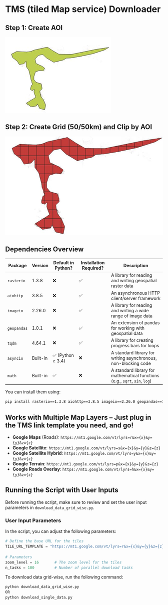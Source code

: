# TMS (tiled Map service) Downloader

## Step 1: Create AOI
![AOI Creation](md_assets/aoi.JPG)

## Step 2: Create Grid (50/50km) and Clip by AOI
![Grid Clipping](md_assets/grid.JPG)


## Dependencies Overview

| Package    | Version   | Default in Python? | Installation Required? | Description                                                                 |
|------------|-----------|---------------------|------------------------|-----------------------------------------------------------------------------|
| `rasterio` | 1.3.8     | ❌                 | ✅                     | A library for reading and writing geospatial raster data                    |
| `aiohttp`  | 3.8.5     | ❌                 | ✅                     | An asynchronous HTTP client/server framework                                |
| `imageio`  | 2.26.0    | ❌                 | ✅                     | A library for reading and writing a wide range of image data                |
| `geopandas`| 1.0.1     | ❌                 | ✅                     | An extension of pandas for working with geospatial data                     |
| `tqdm`     | 4.64.1    | ❌                 | ✅                     | A library for creating progress bars for loops                              |
| `asyncio`  | Built-in  | ✅ (Python ≥ 3.4)  | ❌                     | A standard library for writing asynchronous, non-blocking code              |
| `math`     | Built-in  | ✅                 | ❌                     | A standard library for mathematical functions (e.g., `sqrt`, `sin`, `log`)  |


You can install them using:
```bash
pip install rasterio==1.3.8 aiohttp==3.8.5 imageio==2.26.0 geopandas==1.0.1 tqdm==4.64.1
```

## Works with Multiple Map Layers – Just plug in the TMS link template you need, and go! 

   - **Google Maps** (Roads): `https://mt1.google.com/vt/lyrs=r&x={x}&y={y}&z={z}`
   - **Google Satellite**: `https://mt1.google.com/vt/lyrs=s&x={x}&y={y}&z={z}`
   - **Google Satellite Hybrid**: `https://mt1.google.com/vt/lyrs=y&x={x}&y={y}&z={z}`
   - **Google Terrain**: `https://mt1.google.com/vt/lyrs=p&x={x}&y={y}&z={z}`
   - **Google Roads Overlay**: `https://mt1.google.com/vt/lyrs=h&x={x}&y={y}&z={z}`
## Running the Script with User Inputs

Before running the script, make sure to review and set the user input parameters in `download_data_grid_wise.py`. 

### User Input Parameters
In the script, you can adjust the following parameters:

```python
# Define the base URL for the tiles
TILE_URL_TEMPLATE = "https://mt1.google.com/vt/lyrs=r&x={x}&y={y}&z={z}"

# Parameters
zoom_level = 16       # The zoom level for the tiles
n_tasks = 100         # Number of parallel download tasks

```

To download data grid-wise, run the following command:

```bash
python download_data_grid_wise.py
OR 
python download_single_data.py
```
